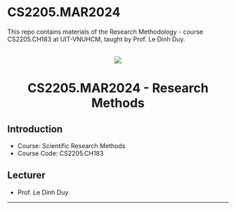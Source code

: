 # CS2205.MAR2024
This repo contains materials of the Research Methodology - course CS2205.CH183 at UIT-VNUHCM, taught by Prof. Le Dinh Duy.
<br> </br>

<p align="center">
  <a href="https://www.uit.edu.vn/"><img src="https://www.uit.edu.vn/sites/vi/files/banner.png"></a>
<h1 align="center"><b>CS2205.MAR2024 - Research Methods</b></h1>

## Introduction

- Course: Scientific Research Methods
- Course Code: CS2205.CH183

## Lecturer

- Prof. Le Dinh Duy

---
